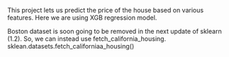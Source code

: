 This project lets us predict the price of the house based on various features. Here we are using XGB regression model.

Boston dataset is soon going to be removed in the next update of sklearn (1.2). So, we can instead use fetch_california_housing.
sklean.datasets.fetch_californiaa_housing()
